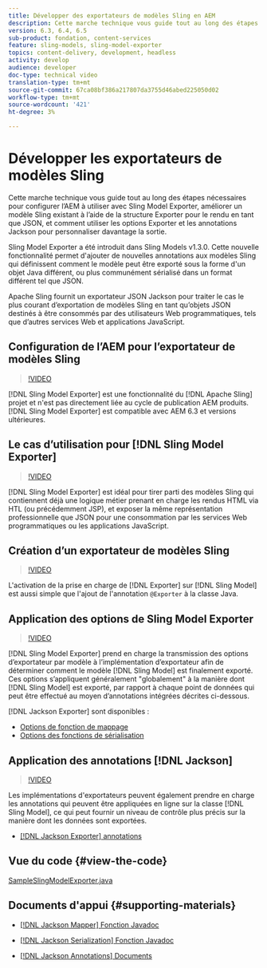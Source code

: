 ```yaml
---
title: Développer des exportateurs de modèles Sling en AEM
description: Cette marche technique vous guide tout au long des étapes nécessaires pour configurer l’AEM à utiliser avec Sling Model Exporter, améliorer un modèle Sling existant à l’aide de la structure Exporter pour le rendu en tant que JSON, et comment utiliser les options Exporter et les annotations Jackson pour personnaliser davantage la sortie.
version: 6.3, 6.4, 6.5
sub-product: fondation, content-services
feature: sling-models, sling-model-exporter
topics: content-delivery, development, headless
activity: develop
audience: developer
doc-type: technical video
translation-type: tm+mt
source-git-commit: 67ca08bf386a217807da3755d46abed225050d02
workflow-type: tm+mt
source-wordcount: '421'
ht-degree: 3%

---
```



# Développer les exportateurs de modèles Sling

Cette marche technique vous guide tout au long des étapes nécessaires pour configurer l’AEM à utiliser avec Sling Model Exporter, améliorer un modèle Sling existant à l’aide de la structure Exporter pour le rendu en tant que JSON, et comment utiliser les options Exporter et les annotations Jackson pour personnaliser davantage la sortie.

Sling Model Exporter a été introduit dans Sling Models v1.3.0. Cette nouvelle fonctionnalité permet d&#39;ajouter de nouvelles annotations aux modèles Sling qui définissent comment le modèle peut être exporté sous la forme d&#39;un objet Java différent, ou plus communément sérialisé dans un format différent tel que JSON.

Apache Sling fournit un exportateur JSON Jackson pour traiter le cas le plus courant d’exportation de modèles Sling en tant qu’objets JSON destinés à être consommés par des utilisateurs Web programmatiques, tels que d’autres services Web et applications JavaScript.

## Configuration de l’AEM pour l’exportateur de modèles Sling

>[!VIDEO](https://video.tv.adobe.com/v/16862/?quality=12&learn=on)

[!DNL Sling Model Exporter] est une fonctionnalité du  [!DNL Apache Sling] projet et n&#39;est pas directement liée au cycle de publication AEM produits. [!DNL Sling Model Exporter] est compatible avec AEM 6.3 et versions ultérieures.

## Le cas d’utilisation pour [!DNL Sling Model Exporter]

>[!VIDEO](https://video.tv.adobe.com/v/16863/?quality=12&learn=on)

[!DNL Sling Model Exporter] est idéal pour tirer parti des modèles Sling qui contiennent déjà une logique métier prenant en charge les rendus HTML via HTL (ou précédemment JSP), et exposer la même représentation professionnelle que JSON pour une consommation par les services Web programmatiques ou les applications JavaScript.

## Création d’un exportateur de modèles Sling

>[!VIDEO](https://video.tv.adobe.com/v/16864/?quality=12&learn=on)

L&#39;activation de la prise en charge de [!DNL Exporter] sur [!DNL Sling Model] est aussi simple que l&#39;ajout de l&#39;annotation `@Exporter` à la classe Java.

## Application des options de Sling Model Exporter

>[!VIDEO](https://video.tv.adobe.com/v/16865/?quality=12&learn=on)

[!DNL Sling Model Exporter] prend en charge la transmission des options d’exportateur par modèle à l’implémentation d’exportateur afin de déterminer comment le modèle  [!DNL Sling Model] est finalement exporté. Ces options s’appliquent généralement &quot;globalement&quot; à la manière dont [!DNL Sling Model] est exporté, par rapport à chaque point de données qui peut être effectué au moyen d’annotations intégrées décrites ci-dessous.

[!DNL Jackson Exporter] sont disponibles :

* [Options de fonction de mappage](https://static.javadoc.io/com.fasterxml.jackson.core/jackson-databind/2.8.5/com/fasterxml/jackson/databind/MapperFeature.html)
* [Options des fonctions de sérialisation](https://static.javadoc.io/com.fasterxml.jackson.core/jackson-databind/2.8.5/com/fasterxml/jackson/databind/SerializationFeature.html)

## Application des annotations [!DNL Jackson]

>[!VIDEO](https://video.tv.adobe.com/v/16866/?quality=12&learn=on)

Les implémentations d&#39;exportateurs peuvent également prendre en charge les annotations qui peuvent être appliquées en ligne sur la classe [!DNL Sling Model], ce qui peut fournir un niveau de contrôle plus précis sur la manière dont les données sont exportées.

* [[!DNL Jackson Exporter] annotations](https://github.com/FasterXML/jackson-annotations/wiki/Jackson-Annotations)

## Vue du code {#view-the-code}

[SampleSlingModelExporter.java](https://github.com/Adobe-Consulting-Services/acs-aem-samples/blob/master/core/src/main/java/com/adobe/acs/samples/models/SampleSlingModelExporter.java)

## Documents d&#39;appui {#supporting-materials}

* [[!DNL Jackson Mapper] Fonction Javadoc](https://static.javadoc.io/com.fasterxml.jackson.core/jackson-databind/2.8.5/com/fasterxml/jackson/databind/MapperFeature.html)
* [[!DNL Jackson Serialization] Fonction Javadoc](https://static.javadoc.io/com.fasterxml.jackson.core/jackson-databind/2.8.5/com/fasterxml/jackson/databind/SerializationFeature.html)

* [[!DNL Jackson Annotations] Documents](https://github.com/FasterXML/jackson-annotations/wiki/Jackson-Annotations)
